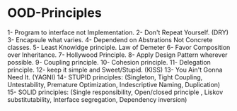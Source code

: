 # OOD-Principles

1- Program to interface not Implementation.
2- Don't Repeat Yourself. (DRY)
3- Encapsule what varies.
4- Dependend on Abstrations Not Concrete classes.
5- Least Knowldge principle. Law of Demeter
6- Favor Composition over Inheritance.
7- Hollywood Principle.
8- Apply Design Pattern wherever possible.
9- Coupling principle.
10- Cohesion principle.
11- Delegation principle.
12- keep it simple and Sweet/Stupid. (KISS)
13- You Ain't Gonna Need It. (YAGNI)
14- STUPID principles: (Singleton, Tight Coupling, Untestability, Premature Optimization, Indescriptive Naming, Duplication)
15- SOLID principles: (Single responsibility, Open/closed principle , Liskov substitutability, Interface segregation, Dependency inversion)
